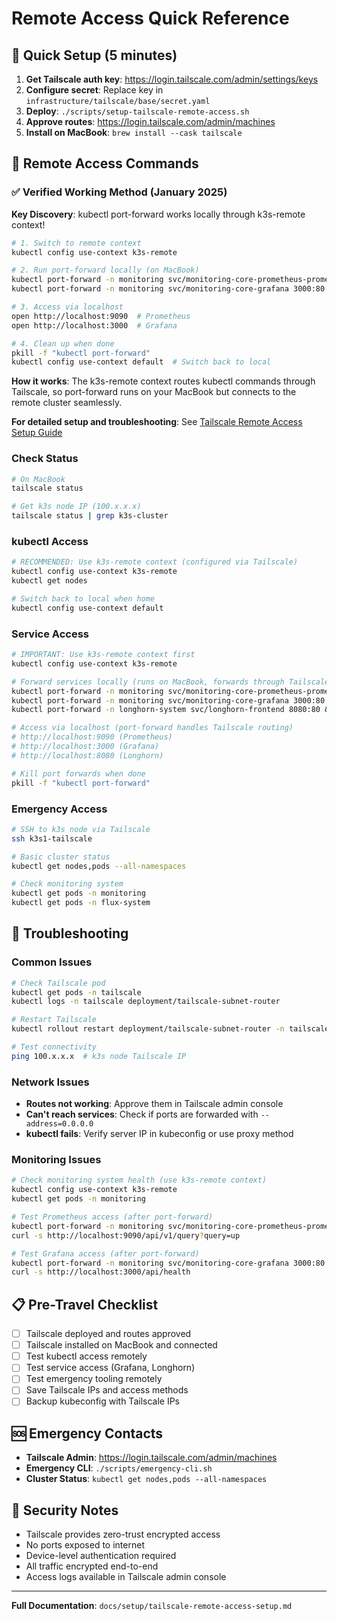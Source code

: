 # Remote Access Quick Reference

## 🚀 Quick Setup (5 minutes)

1. **Get Tailscale auth key**: https://login.tailscale.com/admin/settings/keys
2. **Configure secret**: Replace key in `infrastructure/tailscale/base/secret.yaml`
3. **Deploy**: `./scripts/setup-tailscale-remote-access.sh`
4. **Approve routes**: https://login.tailscale.com/admin/machines
5. **Install on MacBook**: `brew install --cask tailscale`

## 📱 Remote Access Commands

### ✅ Verified Working Method (January 2025)

**Key Discovery**: kubectl port-forward works locally through k3s-remote context!

```bash
# 1. Switch to remote context
kubectl config use-context k3s-remote

# 2. Run port-forward locally (on MacBook)
kubectl port-forward -n monitoring svc/monitoring-core-prometheus-prometheus 9090:9090 &
kubectl port-forward -n monitoring svc/monitoring-core-grafana 3000:80 &

# 3. Access via localhost
open http://localhost:9090  # Prometheus
open http://localhost:3000  # Grafana

# 4. Clean up when done
pkill -f "kubectl port-forward"
kubectl config use-context default  # Switch back to local
```

**How it works**: The k3s-remote context routes kubectl commands through Tailscale, so port-forward runs on your MacBook but connects to the remote cluster seamlessly.

**For detailed setup and troubleshooting**: See [Tailscale Remote Access Setup Guide](tailscale-remote-access-setup.md)

### Check Status
```bash
# On MacBook
tailscale status

# Get k3s node IP (100.x.x.x)
tailscale status | grep k3s-cluster
```

### kubectl Access
```bash
# RECOMMENDED: Use k3s-remote context (configured via Tailscale)
kubectl config use-context k3s-remote
kubectl get nodes

# Switch back to local when home
kubectl config use-context default
```

### Service Access
```bash
# IMPORTANT: Use k3s-remote context first
kubectl config use-context k3s-remote

# Forward services locally (runs on MacBook, forwards through Tailscale)
kubectl port-forward -n monitoring svc/monitoring-core-prometheus-prometheus 9090:9090 &
kubectl port-forward -n monitoring svc/monitoring-core-grafana 3000:80 &
kubectl port-forward -n longhorn-system svc/longhorn-frontend 8080:80 &

# Access via localhost (port-forward handles Tailscale routing)
# http://localhost:9090 (Prometheus)
# http://localhost:3000 (Grafana) 
# http://localhost:8080 (Longhorn)

# Kill port forwards when done
pkill -f "kubectl port-forward"
```

### Emergency Access
```bash
# SSH to k3s node via Tailscale
ssh k3s1-tailscale

# Basic cluster status
kubectl get nodes,pods --all-namespaces

# Check monitoring system
kubectl get pods -n monitoring
kubectl get pods -n flux-system
```

## 🔧 Troubleshooting

### Common Issues
```bash
# Check Tailscale pod
kubectl get pods -n tailscale
kubectl logs -n tailscale deployment/tailscale-subnet-router

# Restart Tailscale
kubectl rollout restart deployment/tailscale-subnet-router -n tailscale

# Test connectivity
ping 100.x.x.x  # k3s node Tailscale IP
```

### Network Issues
- **Routes not working**: Approve them in Tailscale admin console
- **Can't reach services**: Check if ports are forwarded with `--address=0.0.0.0`
- **kubectl fails**: Verify server IP in kubeconfig or use proxy method

### Monitoring Issues
```bash
# Check monitoring system health (use k3s-remote context)
kubectl config use-context k3s-remote
kubectl get pods -n monitoring

# Test Prometheus access (after port-forward)
kubectl port-forward -n monitoring svc/monitoring-core-prometheus-prometheus 9090:9090 &
curl -s http://localhost:9090/api/v1/query?query=up

# Test Grafana access (after port-forward)
kubectl port-forward -n monitoring svc/monitoring-core-grafana 3000:80 &
curl -s http://localhost:3000/api/health
```

## 📋 Pre-Travel Checklist

- [ ] Tailscale deployed and routes approved
- [ ] Tailscale installed on MacBook and connected
- [ ] Test kubectl access remotely
- [ ] Test service access (Grafana, Longhorn)
- [ ] Test emergency tooling remotely
- [ ] Save Tailscale IPs and access methods
- [ ] Backup kubeconfig with Tailscale IPs

## 🆘 Emergency Contacts

- **Tailscale Admin**: https://login.tailscale.com/admin/machines
- **Emergency CLI**: `./scripts/emergency-cli.sh`
- **Cluster Status**: `kubectl get nodes,pods --all-namespaces`

## 🔐 Security Notes

- Tailscale provides zero-trust encrypted access
- No ports exposed to internet
- Device-level authentication required
- All traffic encrypted end-to-end
- Access logs available in Tailscale admin console

---

**Full Documentation**: `docs/setup/tailscale-remote-access-setup.md`